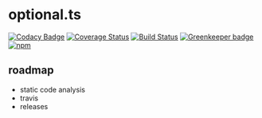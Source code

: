 # optional.ts

[![Codacy Badge](https://api.codacy.com/project/badge/Grade/07941684e9ed4a4aab38220b749fe28d)](https://app.codacy.com/app/glipecki/optional-ts?utm_source=github.com&utm_medium=referral&utm_content=glipecki/optional-ts&utm_campaign=badger)
[![Coverage Status](https://coveralls.io/repos/github/glipecki/optional-ts/badge.svg?branch=master)](https://coveralls.io/github/glipecki/optional-ts?branch=master)
[![Build Status](https://travis-ci.org/glipecki/optional-ts.svg?branch=master)](https://travis-ci.org/glipecki/optional-ts)
[![Greenkeeper badge](https://badges.greenkeeper.io/glipecki/optional-ts.svg)](https://greenkeeper.io/)
[![npm](https://img.shields.io/npm/v/optional-ts.svg)](https://www.npmjs.com/package/optional-ts)

## roadmap

- static code analysis
- travis
- releases
